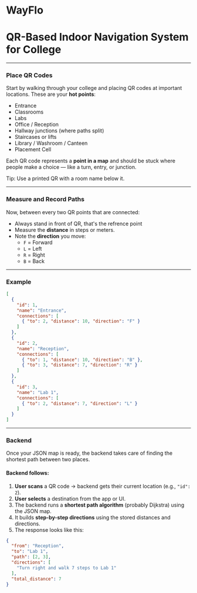 # WayFlo
# QR-Based Indoor Navigation System for College


---

### Place QR Codes

Start by walking through your college and placing QR codes at important locations. These are your **hot points**:

- Entrance
- Classrooms
- Labs
- Office / Reception
- Hallway junctions (where paths split)
- Staircases or lifts
- Library / Washroom / Canteen
- Placement Cell

Each QR code represents a **point in a map** and should be stuck where people make a choice — like a turn, entry, or junction.

Tip: Use a printed QR with a room name below it.

---

### Measure and Record Paths

Now, between every two QR points that are connected:
- Always stand in front of QR, that's the refrence point
- Measure the **distance** in steps or meters.
- Note the **direction** you move:  
  - `F` = Forward  
  - `L` = Left  
  - `R` = Right  
  - `B` = Back

---

### Example 

```json
[
  {
    "id": 1,
    "name": "Entrance",
    "connections": [
      { "to": 2, "distance": 10, "direction": "F" }
    ]
  },
  {
    "id": 2,
    "name": "Reception",
    "connections": [
      { "to": 1, "distance": 10, "direction": "B" },
      { "to": 3, "distance": 7, "direction": "R" }
    ]
  },
  {
    "id": 3,
    "name": "Lab 1",
    "connections": [
      { "to": 2, "distance": 7, "direction": "L" }
    ]
  }
]
```

---

### Backend 

Once your JSON map is ready, the backend takes care of finding the shortest path between two places.

#### Backend follows:

1. **User scans** a QR code → backend gets their current location (e.g., `"id": 2`).
2. **User selects** a destination from the app or UI.
3. The backend runs a **shortest path algorithm** (probably Dijkstra) using the JSON map.
4. It builds **step-by-step directions** using the stored distances and directions.
5. The response looks like this:

```json
{
  "from": "Reception",
  "to": "Lab 1",
  "path": [2, 3],
  "directions": [
    "Turn right and walk 7 steps to Lab 1"
  ],
  "total_distance": 7
}
